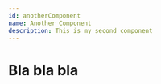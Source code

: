 ```yaml
---
id: anotherComponent
name: Another Component
description: This is my second component
---
```


# Bla bla bla
